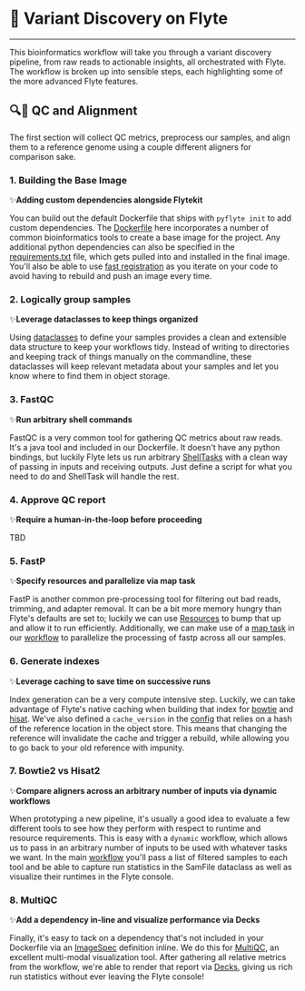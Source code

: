 # 🧬 Variant Discovery on Flyte
---

This bioinformatics workflow will take you through a variant discovery pipeline, from raw reads to actionable insights, all orchestrated with Flyte. The workflow is broken up into sensible steps, each highlighting some of the more advanced Flyte features.

## 🔍📏 QC and Alignment

The first section will collect QC metrics, preprocess our samples, and align them to a reference genome using a couple different aligners for comparison sake. 

### 1. Building the Base Image
✨**Adding custom dependencies alongside Flytekit**

You can build out the default Dockerfile that ships with `pyflyte init` to add custom dependencies. The [Dockerfile](Dockerfile) here incorporates a number of common bioinformatics tools to create a base image for the project. Any additional python dependencies can also be specified in the [requirements.txt](requirements.txt) file, which gets pulled into and installed in the final image. You'll also be able to use [fast registration](https://docs.flyte.org/projects/cookbook/en/latest/getting_started/package_register.html#fast-registration) as you iterate on your code to avoid having to rebuild and push an image every time.

### 2. Logically group samples
✨**Leverage dataclasses to keep things organized**

Using [dataclasses](workflows/sample_types.py) to define your samples provides a clean and extensible data structure to keep your workflows tidy. Instead of writing to directories and keeping track of things manually on the commandline, these dataclasses will keep relevant metadata about your samples and let you know where to find them in object storage.

### 3. FastQC
✨**Run arbitrary shell commands**

FastQC is a very common tool for gathering QC metrics about raw reads. It's a java tool and included in our Dockerfile. It doesn't have any python bindings, but luckily Flyte lets us run arbitrary [ShellTasks](workflows/fastqc.py) with a clean way of passing in inputs and receiving outputs. Just define a script for what you need to do and ShellTask will handle the rest.

### 4. Approve QC report
✨**Require a human-in-the-loop before proceeding**

TBD

### 5. FastP
✨**Specify resources and parallelize via map task**

FastP is another common pre-processing tool for filtering out bad reads, trimming, and adapter removal. It can be a bit more memory hungry than Flyte's defaults are set to; luckily we can use [Resources](workflows/fastp.py) to bump that up and allow it to run efficiently. Additionally, we can make use of a [map task](https://docs.flyte.org/projects/flytekit/en/latest/_modules/flytekit/core/array_node_map_task.html) in our [workflow](workflows/alignment.py) to parallelize the processing of fastp across all our samples. 

### 6. Generate indexes
✨**Leverage caching to save time on successive runs**

Index generation can be a very compute intensive step. Luckily, we can take advantage of Flyte's native caching when building that index for [bowtie](workflows/bowtie2.py) and [hisat](workflows/hisat2.py). We've also defined a `cache_version` in the [config](workflows/config.py) that relies on a hash of the reference location in the object store. This means that changing the reference will invalidate the cache and trigger a rebuild, while allowing you to go back to your old reference with impunity.

### 7. Bowtie2 vs Hisat2
✨**Compare aligners across an arbitrary number of inputs via dynamic workflows**

When prototyping a new pipeline, it's usually a good idea to evaluate a few different tools to see how they perform with respect to runtime and resource requirements. This is easy with a `dynamic` workflow, which allows us to pass in an arbitrary number of inputs to be used with whatever tasks we want. In the main [workflow](workflows/alignment.py) you'll pass a list of filtered samples to each tool and be able to capture run statistics in the SamFile dataclass as well as visualize their runtimes in the Flyte console.

### 8. MultiQC
✨**Add a dependency in-line and visualize performance via Decks**

Finally, it's easy to tack on a dependency that's not included in your Dockerfile via an [ImageSpec](https://docs.flyte.org/projects/cookbook/en/latest/auto_examples/customizing_dependencies/image_spec.html#image-spec-example) definition inline. We do this for [MultiQC](workflows/multiqc.py), an excellent multi-modal visualization tool. After gathering all relative metrics from the workflow, we're able to render that report via [Decks](https://docs.flyte.org/projects/cookbook/en/latest/auto_examples/development_lifecycle/decks.html), giving us rich run statistics without ever leaving the Flyte console!